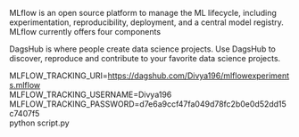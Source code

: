 MLflow is an open source platform to manage the ML lifecycle, including experimentation, reproducibility, deployment, and a central model registry. MLflow currently offers four components

DagsHub is where people create data science projects. Use DagsHub to discover, reproduce and contribute to your favorite data science projects.


MLFLOW_TRACKING_URI=https://dagshub.com/Divya196/mlflowexperiments.mlflow \
MLFLOW_TRACKING_USERNAME=Divya196 \
MLFLOW_TRACKING_PASSWORD=d7e6a9ccf47fa049d78fc2b0e0d52dd15c7407f5 \
python script.py